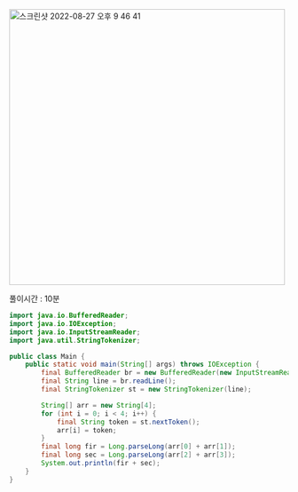 <img width="497" alt="스크린샷 2022-08-27 오후 9 46 41" src="https://user-images.githubusercontent.com/82895809/187030848-fa0df215-fbf9-4837-a86f-13e874a403e1.png">

풀이시간 : 10분

```java
import java.io.BufferedReader;
import java.io.IOException;
import java.io.InputStreamReader;
import java.util.StringTokenizer;

public class Main {
    public static void main(String[] args) throws IOException {
        final BufferedReader br = new BufferedReader(new InputStreamReader(System.in));
        final String line = br.readLine();
        final StringTokenizer st = new StringTokenizer(line);

        String[] arr = new String[4];
        for (int i = 0; i < 4; i++) {
            final String token = st.nextToken();
            arr[i] = token;
        }
        final long fir = Long.parseLong(arr[0] + arr[1]);
        final long sec = Long.parseLong(arr[2] + arr[3]);
        System.out.println(fir + sec);
    }
}


```
